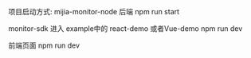 项目启动方式:
mijia-monitor-node 后端 npm run start

monitor-sdk 进入 example中的 react-demo 或者Vue-demo  npm run dev

前端页面  npm run dev

